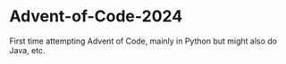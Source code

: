 # Advent-of-Code-2024
First time attempting Advent of Code, mainly in Python but might also do Java, etc.
